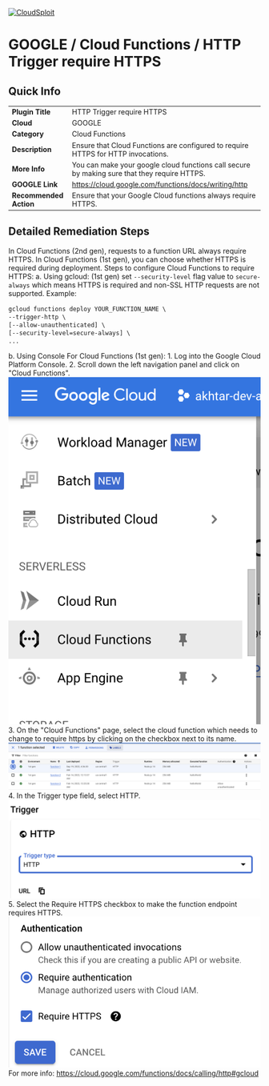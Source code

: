 [![CloudSploit](https://cloudsploit.com/img/logo-new-big-text-100.png "CloudSploit")](https://cloudsploit.com)

# GOOGLE / Cloud Functions / HTTP Trigger require HTTPS

## Quick Info

| | |
|-|-|
| **Plugin Title** | HTTP Trigger require HTTPS |
| **Cloud** | GOOGLE |
| **Category** | Cloud Functions |
| **Description** | Ensure that Cloud Functions are configured to require HTTPS for HTTP invocations. |
| **More Info** | You can make your google cloud functions call secure by making sure that they require HTTPS. |
| **GOOGLE Link** | https://cloud.google.com/functions/docs/writing/http |
| **Recommended Action** | Ensure that your Google Cloud functions always require HTTPS. |

## Detailed Remediation Steps
In Cloud Functions (2nd gen), requests to a function URL always require HTTPS. In Cloud Functions (1st gen), you can choose whether HTTPS is required during deployment.
Steps to configure Cloud Functions to require HTTPS:
a. Using gcloud:
   (1st gen) set `--security-level` flag value to `secure-always` which means HTTPS is required and non-SSL HTTP requests are not supported. 
   Example: 
   ```
   gcloud functions deploy YOUR_FUNCTION_NAME \
--trigger-http \
[--allow-unauthenticated] \
[--security-level=secure-always] \
...
   ```
b. Using Console
For Cloud Functions (1st gen):
    1. Log into the Google Cloud Platform Console.
    2. Scroll down the left navigation panel and click on "Cloud Functions". </br> <img src="/resources/google/cloudfunctions/http-trigger-require-https/step2.png"></br>
    3. On the "Cloud Functions" page, select the cloud function which needs to change to require https by clicking on the checkbox next to its name.</br> <img src="/resources/google/cloudfunctions/http-trigger-require-https/step4.png"/></br>
    4. In the Trigger type field, select HTTP. </br><img src="/resources/google/cloudfunctions/http-trigger-require-https/step5.png"/></br>
    5. Select the Require HTTPS checkbox to make the function endpoint requires HTTPS.</br><img src="/resources/google/cloudfunctions/http-trigger-require-https/step6.png"/></br>
    For more info: https://cloud.google.com/functions/docs/calling/http#gcloud

